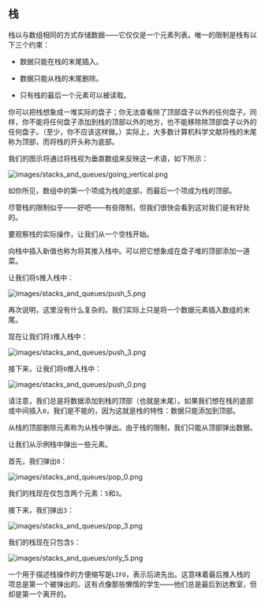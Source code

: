 ## 栈

栈以与数组相同的方式存储数据——它仅仅是一个元素列表。唯一的限制是栈有以下三个约束：

+   数据只能在栈的末尾插入。

+   数据只能从栈的末尾删除。

+   只有栈的最后一个元素可以被读取。

你可以把栈想象成一堆实际的盘子；你无法查看除了顶部盘子以外的任何盘子。同样，你不能将任何盘子添加到栈的顶部以外的地方，也不能移除除顶部盘子以外的任何盘子。（至少，你不应该这样做。）实际上，大多数计算机科学文献将栈的末尾称为顶部，而将栈的开头称为底部。

我们的图示将通过将栈视为垂直数组来反映这一术语，如下所示：

![images/stacks_and_queues/going_vertical.png](images/stacks_and_queues/going_vertical.png)

如你所见，数组中的第一个项成为栈的底部，而最后一个项成为栈的顶部。

尽管栈的限制似乎——好吧——有些限制，但我们很快会看到这对我们是有好处的。

要观察栈的实际操作，让我们从一个空栈开始。

向栈中插入新值也称为将其推入栈中。可以把它想象成在盘子堆的顶部添加一道菜。

让我们将`5`推入栈中：

![images/stacks_and_queues/push_5.png](images/stacks_and_queues/push_5.png)

再次说明，这里没有什么复杂的。我们实际上只是将一个数据元素插入数组的末尾。

现在让我们将`3`推入栈中：

![images/stacks_and_queues/push_3.png](images/stacks_and_queues/push_3.png)

接下来，让我们将`0`推入栈中：

![images/stacks_and_queues/push_0.png](images/stacks_and_queues/push_0.png)

请注意，我们总是将数据添加到栈的顶部（也就是末尾）。如果我们想在栈的底部或中间插入`0`，我们是不能的，因为这就是栈的特性：数据只能添加到顶部。

从栈的顶部删除元素称为从栈中弹出。由于栈的限制，我们只能从顶部弹出数据。

让我们从示例栈中弹出一些元素。

首先，我们弹出`0`：

![images/stacks_and_queues/pop_0.png](images/stacks_and_queues/pop_0.png)

我们的栈现在仅包含两个元素：`5`和`3`。

接下来，我们弹出`3`：

![images/stacks_and_queues/pop_3.png](images/stacks_and_queues/pop_3.png)

我们的栈现在只包含`5`：

![images/stacks_and_queues/only_5.png](images/stacks_and_queues/only_5.png)

一个用于描述栈操作的方便缩写是`LIFO`，表示后进先出。这意味着最后推入栈的项总是第一个被弹出的。这有点像那些懒惰的学生——他们总是最后到达教室，但却是第一个离开的。
